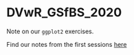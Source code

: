 # DVwR_GSfBS_2020

Note on our `ggplot2` exercises.

Find our notes from the first sessions [here](https://docs.google.com/document/d/1_NlN71gwpdWfBZlJxIUgnLEshyp_VELDAj_MFsHdgyE/edit?usp=sharing)